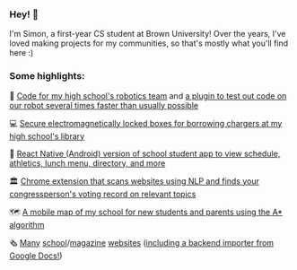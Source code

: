 ### Hey! 👋
I'm Simon, a first-year CS student at Brown University! Over the years, I've loved making projects for my communities, so that's mostly what you'll find here :)

### Some highlights:

🤖 [Code for my high school's robotics team](https://github.com/NoblesRobotics/robbie) and [a plugin to test out code on our robot several times faster than usually possible](https://github.com/sjuknelis/WebBot)

💻 [Secure electromagnetically locked boxes for borrowing chargers at my high school's library](https://github.com/sjuknelis/chargerbox)

🏫 [React Native (Android) version of school student app to view schedule, athletics, lunch menu, directory, and more](https://github.com/sjuknelis/nobles-app-rn)

🏛 [Chrome extension that scans websites using NLP and finds your congressperson's voting record on relevant topics](https://github.com/sjuknelis/TrackMyRep)

🗺 [A mobile map of my school for new students and parents using the A* algorithm](https://github.com/sjuknelis/tourapp)

🗞 [Many](https://cogitonobles.github.io/) [school](https://noblesnobelium.github.io/)/[magazine](https://noblesclassics.com/) [websites](https://ngmun.nobles.edu/) ([including a backend importer from Google Docs!](https://github.com/sjuknelis/NoblemanSvelte))
